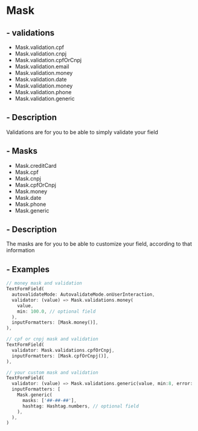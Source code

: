 # Mask

## - validations

 - Mask.validation.cpf
 - Mask.validation.cnpj
 - Mask.validation.cpfOrCnpj
 - Mask.validation.email
 - Mask.validation.money
 - Mask.validation.date
 - Mask.validation.money
 - Mask.validation.phone
 - Mask.validation.generic
 
## - Description
Validations are for you to be able to simply validate your field


## - Masks

 - Mask.creditCard
 - Mask.cpf
 - Mask.cnpj
 - Mask.cpfOrCnpj
 - Mask.money
 - Mask.date
 - Mask.phone
 - Mask.generic
 
## - Description
The masks are for you to be able to customize your field, according to that information


## - Examples

```dart
// money mask and validation
TextFormField(
  autovalidateMode: AutovalidateMode.onUserInteraction,
  validator: (value) => Mask.validations.money(
    value, 
    min: 100.0, // optional field
  ),
  inputFormatters: [Mask.money()],
),

// cpf or cnpj mask and validation
TextFormField(
  validator: Mask.validations.cpfOrCnpj,
  inputFormatters: [Mask.cpfOrCnpj()],
),

// your custom mask and validation
TextFormField(
  validator: (value) => Mask.validations.generic(value, min:8, error: 'info erro'),
  inputFormatters: [
    Mask.generic(
      masks: ['##-##-##'], 
      hashtag: Hashtag.numbers, // optional field
    ),
  ),
)
```
